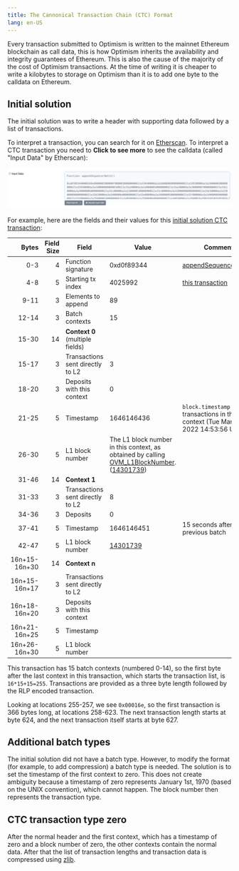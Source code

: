 ```yaml
---
title: The Cannonical Transaction Chain (CTC) Format
lang: en-US
---
```


Every transaction submitted to Optimism is written to the mainnet Ethereum blockchain as call data, this is how Optimism inherits the availability and integrity guarantees of Ethereum.
This is also the cause of the majority of the cost of Optimism transactions.
At the time of writing it is cheaper to write a kilobytes to storage on Optimism than it is to add one byte to the calldata on Ethereum.

## Initial solution

The initial solution was to write a header with supporting data followed by a list of transactions.

To interpret a transaction, you can search for it on [Etherscan](https://etherscan.io/).
To interpret a CTC transaction you need to **Click to see more** to see the calldata (called "Input Data" by Etherscan):

![Transaction input data](../../assets/docs/protocol/compressed-ctc/input-data.png)

For example, here are the fields and their values for this [initial solution CTC transaction](https://etherscan.io/tx/0xf5a2dd9d0815ad4dcee00063ff8f8f3fd44b3bd8ffc1f7f6c7f7f0b4b086c5a7/advanced):

| Bytes | Field Size | Field             | Value | Comments |
| ---------: | ---------: | ------------------| ----- | -------- |
|  0-3 |  4 | Function signature | 0xd0f89344 | [appendSequencerBatch()](https://www.4byte.directory/signatures/?bytes4_signature=0xd0f89344) |
|  4-8 |  5 | Starting tx index   | 4025992 | [this transaction](https://optimistic.etherscan.io/tx/4025992) |
|  9-11 |  3 | Elements to append | 89 |
| 12-14 |  3 | Batch contexts     | 15 |
| 15-30 | 14 | **Context 0** (multiple fields) |
| 15-17 |  3 | Transactions sent directly to L2 | 3 |
| 18-20 |  3 | Deposits with this context | 0 |
| 21-25 |  5 | Timestamp | 1646146436 | `block.timestamp` for transactions in this context (Tue Mar 01 2022 14:53:56 UTC)
| 26-30 |  5 | L1 block number | The L1 block number in this context, as obtained by calling [OVM_L1BlockNumber](https://github.com/ethereum-optimism/optimism/blob/develop/packages/contracts/contracts/L2/predeploys/iOVM_L1BlockNumber.sol). ([14301739](https://etherscan.io/block/14301739)) | 
| 31-46 | 14 | **Context 1** |
| 31-33 |  3 | Transactions sent directly to L2 | 8 |
| 34-36 |  3 | Deposits | 0 |
| 37-41 |  5 | Timestamp | 1646146451 | 15 seconds after the previous batch
| 42-47 | 5  | L1 block number | [14301739](https://etherscan.io/block/14301739) 
| 16n+15-16n+30 | 14 | **Context n** |
| 16n+15-16n+17 |  3 | Transactions sent directly to L2 |
| 16n+18-16n+20 |  3 | Deposits with this context
| 16n+21-16n+25 |  5 | Timestamp 
| 16n+26-16n+30 |  5 | L1 block number


This transaction has 15 batch contexts (numbered 0-14), so the first byte after the last context in this transaction, which starts the transaction list, is `16*15+15=255`.
Transactions are provided as a three byte length followed by the RLP encoded transaction.

Looking at locations 255-257, we see `0x00016e`, so the first transaction is 366 bytes long, at locations 258-623. 
The next transaction length starts at byte 624, and the next transaction itself starts at byte 627.

## Additional batch types

The initial solution did not have a batch type. 
However, to modify the format (for example, to add compression) a batch type is needed.
The solution is to set the timestamp of the first context to zero.
This does not create ambiguity because a timestamp of zero represents January 1st, 1970 (based on the UNIX convention), which cannot happen.
The block number then represents the transaction type.

## CTC transaction type zero

After the normal header and the first context, which has a timestamp of zero and a block number of zero, the other contexts contain the normal data. 
After that the list of transaction lengths and transaction data is compressed using [zlib](https://nodejs.org/api/zlib.html).
